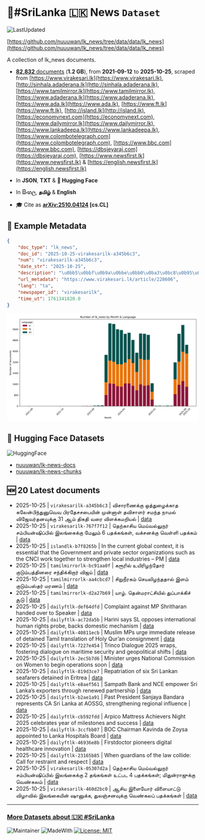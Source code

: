 # 📄#SriLanka 🇱🇰 News `Dataset`

![LastUpdated](https://img.shields.io/badge/last_updated-2025--10--25_07:13:13-green)

[https://github.com/nuuuwan/lk_news/tree/data/data/lk_news](https://github.com/nuuuwan/lk_news/tree/data/data/lk_news)

A collection of lk_news documents.

- [**82,832** documents](https://github.com/nuuuwan/lk_news/tree/data/data/lk_news) (**1.2 GB**), from **2021-09-12** to **2025-10-25**, scraped from [https://www.virakesari.lk](https://www.virakesari.lk), [http://sinhala.adaderana.lk](http://sinhala.adaderana.lk), [https://www.tamilmirror.lk](https://www.tamilmirror.lk), [https://www.adaderana.lk](https://www.adaderana.lk), [https://www.ada.lk](https://www.ada.lk), [https://www.ft.lk](https://www.ft.lk), [http://island.lk](http://island.lk), [https://economynext.com](https://economynext.com), [https://www.dailymirror.lk](https://www.dailymirror.lk), [https://www.lankadeepa.lk](https://www.lankadeepa.lk), [https://www.colombotelegraph.com](https://www.colombotelegraph.com), [https://www.bbc.com](https://www.bbc.com), [https://dbsjeyaraj.com](https://dbsjeyaraj.com), [https://www.newsfirst.lk](https://www.newsfirst.lk) & [https://english.newsfirst.lk](https://english.newsfirst.lk)

- In **JSON**, **TXT** & **🤗 Hugging Face**

- In **සිංහල**, **தமிழ்** & **English**

- 🎓 Cite as **[arXiv:2510.04124](https://arxiv.org/abs/2510.04124) [cs.CL]**

## 📝 Example Metadata

```json
{
    "doc_type": "lk_news",
    "doc_id": "2025-10-25-virakesarilk-a345b6c3",
    "num": "virakesarilk-a345b6c3",
    "date_str": "2025-10-25",
    "description": "\u0bb5\u0bbf\u0b9a\u0bbe\u0bb0\u0ba3\u0bc8\u0b95\u0bcd\u0b95\u0bc1 \u0b92\u0ba4\u0bcd\u0ba4\u0bc1\u0bb4\u0bc8\u0b95\u0bcd\u0b95\u0bbe\u0ba4 \u0b95\u0bb2\u0bc7\u0ba9\u0bcd\u0baa\u0bbf\u0ba8\u0bcd\u0ba4\u0bc1\u0ba9\u0bc1\u0bb5\u0bc6\u0bb5 \u0baa\u0bbf\u0bb0\u0ba4\u0bc7\u0b9a\u0b9a\u0baa\u0bc8\u0baf\u0bbf\u0ba9\u0bcd \u0bae\u0bc1\u0ba9\u0bcd\u0ba9\u0bbe\u0bb3\u0bcd \u0ba4\u0bb5\u0bbf\u0b9a\u0bbe\u0bb3\u0bb0\u0bcd \u0b9a\u0bae\u0ba8\u0bcd\u0ba4 \u0ba8\u0bbe\u0bae\u0bb2\u0bcd \u0bb5\u0bbf\u0b9c\u0bc7\u0bb5\u0bb0\u0bcd\u0ba4\u0ba9\u0bb5\u0bc1\u0b95\u0bcd\u0b95\u0bc1 31 \u0b86\u0bae\u0bcd \u0ba4\u0bbf\u0b95\u0ba4\u0bbf \u0bb5\u0bb0\u0bc8 \u0bb5\u0bbf\u0bb3\u0b95\u0bcd\u0b95\u0bae\u0bb1\u0bbf\u0baf\u0bb2\u0bcd",
    "url_metadata": "https://www.virakesari.lk/article/228606",
    "lang": "ta",
    "newspaper_id": "virakesarilk",
    "time_ut": 1761341820.0
}
```

![Chart](https://raw.githubusercontent.com/nuuuwan/lk_news/refs/heads/data/data/lk_news/docs_by_month_and_lang.png)

## 🤗 Hugging Face Datasets

![HuggingFace](https://img.shields.io/badge/-HuggingFace-FDEE21?style=for-the-badge&logo=HuggingFace)

- [nuuuwan/lk-news-docs](https://huggingface.co/datasets/nuuuwan/lk-news-docs)
- [nuuuwan/lk-news-chunks](https://huggingface.co/datasets/nuuuwan/lk-news-chunks)

## 🆕 20 Latest documents

- 2025-10-25 | `virakesarilk-a345b6c3` | விசாரணைக்கு ஒத்துழைக்காத கலேன்பிந்துனுவெவ பிரதேசசபையின் முன்னாள் தவிசாளர் சமந்த நாமல் விஜேவர்தனவுக்கு 31 ஆம் திகதி வரை விளக்கமறியல் | [data](https://github.com/nuuuwan/lk_news/tree/data/data/lk_news/2020s/2025/2025-10-25-virakesarilk-a345b6c3)
- 2025-10-25 | `virakesarilk-767f7f12` | தெற்காசிய மெய்வல்லுநர் சம்பியன்ஷிப்பில் இலங்கைக்கு மேலும் 6 பதக்கங்கள், வக்சனக்கு வெள்ளி பதக்கம் | [data](https://github.com/nuuuwan/lk_news/tree/data/data/lk_news/2020s/2025/2025-10-25-virakesarilk-767f7f12)
- 2025-10-25 | `islandlk-b7f8265b` | In the current global context, it is essential that the Government and private sector organizations such as the CNCI work together to strengthen local industries – PM | [data](https://github.com/nuuuwan/lk_news/tree/data/data/lk_news/2020s/2025/2025-10-25-islandlk-b7f8265b)
- 2025-10-25 | `tamilmirrorlk-bc91aa0f` | கரூரில் உயிரிழந்தோர் குடும்பத்தினரை சந்திக்கிறார் விஜய் | [data](https://github.com/nuuuwan/lk_news/tree/data/data/lk_news/2020s/2025/2025-10-25-tamilmirrorlk-bc91aa0f)
- 2025-10-25 | `tamilmirrorlk-aa4cbcd7` | சிறுநீரகம் செயலிழந்ததால் இளம் குடும்பஸ்தர் மரணம் | [data](https://github.com/nuuuwan/lk_news/tree/data/data/lk_news/2020s/2025/2025-10-25-tamilmirrorlk-aa4cbcd7)
- 2025-10-25 | `tamilmirrorlk-d2a27b69` | யாழ். தென்மராட்சியில் துப்பாக்கிச் சூடு | [data](https://github.com/nuuuwan/lk_news/tree/data/data/lk_news/2020s/2025/2025-10-25-tamilmirrorlk-d2a27b69)
- 2025-10-25 | `dailyftlk-def64dfd` | Complaint against MP Shritharan handed over to Speaker | [data](https://github.com/nuuuwan/lk_news/tree/data/data/lk_news/2020s/2025/2025-10-25-dailyftlk-def64dfd)
- 2025-10-25 | `dailyftlk-ac72da5b` | Harini says SL opposes international human rights probe, backs domestic mechanism | [data](https://github.com/nuuuwan/lk_news/tree/data/data/lk_news/2020s/2025/2025-10-25-dailyftlk-ac72da5b)
- 2025-10-25 | `dailyftlk-40811ecb` | Muslim MPs urge immediate release of detained Tamil translation of Holy Qur’an consignment | [data](https://github.com/nuuuwan/lk_news/tree/data/data/lk_news/2020s/2025/2025-10-25-dailyftlk-40811ecb)
- 2025-10-25 | `dailyftlk-7227e454` | Trinco Dialogue 2025 wraps, fostering dialogue on maritime security and geopolitical shifts | [data](https://github.com/nuuuwan/lk_news/tree/data/data/lk_news/2020s/2025/2025-10-25-dailyftlk-7227e454)
- 2025-10-25 | `dailyftlk-2ec5b7d6` | Minister urges National Commission on Women to begin operations soon | [data](https://github.com/nuuuwan/lk_news/tree/data/data/lk_news/2020s/2025/2025-10-25-dailyftlk-2ec5b7d6)
- 2025-10-25 | `dailyftlk-819d3ce7` | Repatriation of six Sri Lankan seafarers detained in Eritrea | [data](https://github.com/nuuuwan/lk_news/tree/data/data/lk_news/2020s/2025/2025-10-25-dailyftlk-819d3ce7)
- 2025-10-25 | `dailyftlk-e8aef561` | Sampath Bank and NCE empower Sri Lanka’s exporters through renewed partnership | [data](https://github.com/nuuuwan/lk_news/tree/data/data/lk_news/2020s/2025/2025-10-25-dailyftlk-e8aef561)
- 2025-10-25 | `dailyftlk-b2ae1a91` | Past President Sanjaya Bandara represents CA Sri Lanka at AOSSG, strengthening regional influence | [data](https://github.com/nuuuwan/lk_news/tree/data/data/lk_news/2020s/2025/2025-10-25-dailyftlk-b2ae1a91)
- 2025-10-25 | `dailyftlk-cb592fdd` | Arpico Mattress Achievers Night 2025  celebrates year of milestones and success | [data](https://github.com/nuuuwan/lk_news/tree/data/data/lk_news/2020s/2025/2025-10-25-dailyftlk-cb592fdd)
- 2025-10-25 | `dailyftlk-3ccfbb07` | BOC Chairman Kavinda de Zoysa appointed to Lanka Hospitals Board | [data](https://github.com/nuuuwan/lk_news/tree/data/data/lk_news/2020s/2025/2025-10-25-dailyftlk-3ccfbb07)
- 2025-10-25 | `dailyftlk-46936e8b` | Firstdoctor pioneers  digital healthcare innovation | [data](https://github.com/nuuuwan/lk_news/tree/data/data/lk_news/2020s/2025/2025-10-25-dailyftlk-46936e8b)
- 2025-10-25 | `dailyftlk-23165b85` | When guardians of the law collide: Call for restraint and respect | [data](https://github.com/nuuuwan/lk_news/tree/data/data/lk_news/2020s/2025/2025-10-25-dailyftlk-23165b85)
- 2025-10-25 | `virakesarilk-05307d2a` | தெற்காசிய மெய்வல்லுநர் சம்பியன்ஷிப்பில் இலங்கைக்கு 2 தங்கங்கள் உட்பட 4 பதக்கங்கள்; மிதுன்ராஜுக்கு வெண்கலம் | [data](https://github.com/nuuuwan/lk_news/tree/data/data/lk_news/2020s/2025/2025-10-25-virakesarilk-05307d2a)
- 2025-10-25 | `virakesarilk-460d2bc0` | ஆசிய இளையோர் விளையாட்டு விழாவில் இலங்கையின் ஷானுக்க, துலஞ்சனவுக்கு வெண்கலப் பதக்கங்கள் | [data](https://github.com/nuuuwan/lk_news/tree/data/data/lk_news/2020s/2025/2025-10-25-virakesarilk-460d2bc0)

---

### [More Datasets about 🇱🇰 #SriLanka](https://github.com/nuuuwan/lk_datasets)

![Maintainer](https://img.shields.io/badge/maintainer-nuuuwan-red)
![MadeWith](https://img.shields.io/badge/made_with-python-blue)
[![License: MIT](https://img.shields.io/badge/License-MIT-yellow.svg)](https://opensource.org/licenses/MIT)
